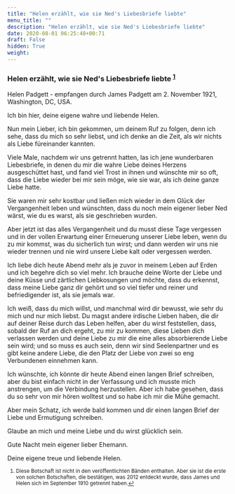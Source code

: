 ```yaml
---
title: "Helen erzählt, wie sie Ned's Liebesbriefe liebte"
menu_title: ""
description: "Helen erzählt, wie sie Ned's Liebesbriefe liebte"
date: 2020-08-01 06:25:48+00:71
draft: False
hidden: True
weight:
---
```

### Helen erzählt, wie sie Ned's Liebesbriefe liebte <sup id="a1">[1](#f1)</sup>

Helen Padgett - empfangen durch James Padgett am 2. November 1921, Washington, DC, USA.

Ich bin hier, deine eigene wahre und liebende Helen.

Nun mein Lieber, ich bin gekommen, um deinem Ruf zu folgen, denn ich sehe, dass du mich so sehr liebst, und ich denke an die Zeit, als wir nichts als Liebe füreinander kannten.

Viele Male, nachdem wir uns getrennt hatten, las ich jene wunderbaren Liebesbriefe, in denen du mir die wahre Liebe deines Herzens ausgeschüttet hast, und fand viel Trost in ihnen und wünschte mir so oft, dass die Liebe wieder bei mir sein möge, wie sie war, als ich deine ganze Liebe hatte.

Sie waren mir sehr kostbar und ließen mich wieder in dem Glück der Vergangenheit leben und wünschten, dass du noch mein eigener lieber Ned wärst, wie du es warst, als sie geschrieben wurden.

Aber jetzt ist das alles Vergangenheit und du musst diese Tage vergessen und in der vollen Erwartung einer Erneuerung unserer Liebe leben, wenn du zu mir kommst, was du sicherlich tun wirst; und dann werden wir uns nie wieder trennen und nie wird unsere Liebe kalt oder vergessen werden.

Ich liebe dich heute Abend mehr als je zuvor in meinem Leben auf Erden und ich begehre dich so viel mehr. Ich brauche deine Worte der Liebe und deine Küsse und zärtlichen Liebkosungen und möchte, dass du erkennst, dass meine Liebe ganz dir gehört und so viel tiefer und reiner und befriedigender ist, als sie jemals war.

Ich weiß, dass du mich willst, und manchmal wird dir bewusst, wie sehr du mich und nur mich liebst. Du magst andere irdische Lieben haben, die dir auf deiner Reise durch das Leben helfen, aber du wirst feststellen, dass, sobald der Ruf an dich ergeht, zu mir zu kommen, diese Lieben dich verlassen werden und deine Liebe zu mir die eine alles absorbierende Liebe sein wird; und so muss es auch sein, denn wir sind Seelenpartner und es gibt keine andere Liebe, die den Platz der Liebe von zwei so eng Verbundenen einnehmen kann.

Ich wünschte, ich könnte dir heute Abend einen langen Brief schreiben, aber du bist einfach nicht in der Verfassung und ich musste mich anstrengen, um die Verbindung herzustellen. Aber ich habe gesehen, dass du so sehr von mir hören wolltest und so habe ich mir die Mühe gemacht.

Aber mein Schatz, ich werde bald kommen und dir einen langen Brief der Liebe und Ermutigung schreiben.

Glaube an mich und meine Liebe und du wirst glücklich sein.

Gute Nacht mein eigener lieber Ehemann.

Deine eigene treue und liebende Helen.
<small>

1. <large id="f1"> Diese Botschaft ist nicht in den veröffentlichten Bänden enthalten. Aber sie ist die erste von solchen Botschaften, die bestätigen, was 2012 entdeckt wurde, dass James und Helen sich im September 1910 getrennt haben.[↩](#a1)
